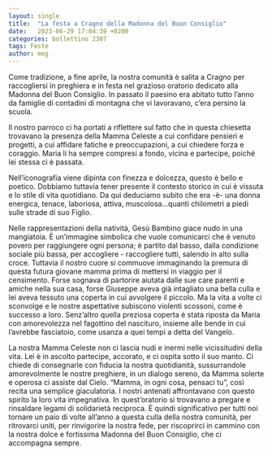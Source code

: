 ```yaml
---
layout: single
title:  "La festa a Cragno della Madonna del Buon Consiglio"
date:   2023-06-29 17:04:39 +0200
categories: bollettino 2307
tags: Feste
author: meg
---
```


Come tradizione, a fine aprile, la nostra comunità è salita a Cragno per raccogliersi in preghiera e in festa nel grazioso oratorio dedicato alla Madonna del Buon Consiglio. In passato il paesino era abitato tutto l’anno da famiglie di contadini di montagna che vi lavoravano, c’era persino la scuola.

Il nostro parroco ci ha portati a riflettere sul fatto che in questa chiesetta trovavano la presenza della Mamma Celeste a cui confidare pensieri e progetti, a cui affidare fatiche e preoccupazioni, a cui chiedere forza e coraggio. Maria li ha sempre compresi a fondo, vicina e partecipe, poiché lei stessa ci è passata.

Nell’iconografia viene dipinta con finezza e dolcezza, questo è bello e poetico. Dobbiamo tuttavia tener presente il contesto storico in cui è vissuta e lo stile di vita quotidiano. Da qui deduciamo subito che era -è- una donna energica, tenace, laboriosa, attiva, muscolosa…quanti chilometri a piedi sulle strade di suo Figlio.

Nelle rappresentazioni della natività, Gesù Bambino giace nudo in una mangiatoia. È un’immagine simbolica che vuole comunicarci che è venuto povero per raggiungere ogni persona; è partito dal basso, dalla condizione sociale più bassa, per accogliere - raccogliere tutti, salendo in alto sulla croce. Tuttavia il nostro cuore si commuove immaginando la premura di questa futura giovane mamma prima di mettersi in viaggio per il censimento. Forse sognava di partorire aiutata dalle sue care parenti e amiche nella sua casa, forse Giuseppe aveva già intagliato una bella culla e lei aveva tessuto una coperta in cui avvolgere il piccolo. Ma la vita a volte ci sconvolge e le nostre aspettative subiscono violenti scossoni, come è successo a loro. Senz’altro quella preziosa coperta è stata riposta da Maria con amorevolezza nel fagottino del nascituro, insieme alle bende in cui l’avrebbe fasciatoio, come usanza a quei tempi a detta del Vangelo.

La nostra Mamma Celeste non ci lascia nudi e inermi nelle vicissitudini della vita. Lei è in ascolto partecipe, accorato, e ci ospita sotto il suo manto. Ci chiede di consegnarle con fiducia la nostra quotidianità, sussurrandole amorevolmente le nostre preghiere, in un dialogo sereno, da Mamma solerte e operosa ci assiste dal Cielo. “Mamma, in ogni cosa, pensaci tu”, così recita una semplice giaculatoria.
I nostri antenati affrontavano con questo spirito la loro vita impegnativa. In quest’oratorio si trovavano a pregare e rinsaldare legami di solidarietà reciproca. È quindi significativo per tutti noi tornare un paio di volte all’anno a questa culla della nostra comunità, per ritrovarci uniti, per rinvigorire la nostra fede, per riscoprirci in cammino con la nostra dolce e fortissima Madonna del Buon Consiglio, che ci accompagna sempre.
